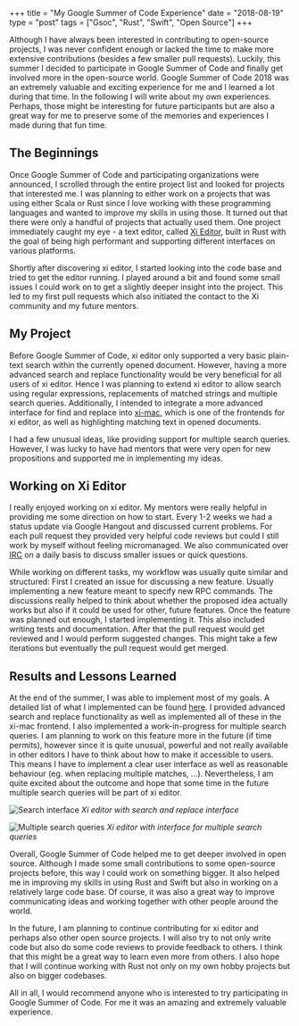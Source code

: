 +++
title = "My Google Summer of Code Experience"
date = "2018-08-19"
type = "post"
tags = ["Gsoc", "Rust", "Swift", "Open Source"]
+++

Although I have always been interested in contributing to open-source projects, I was never confident enough or lacked the time to make more extensive contributions (besides a few smaller pull requests). Luckily, this summer I decided to participate in Google Summer of Code and finally get involved more in the open-source world. Google Summer of Code 2018 was an extremely valuable and exciting experience for me and I learned a lot during that time. In the following I will write about my own experiences. Perhaps, those might be interesting for future participants but are also a great way for me to preserve some of the memories and experiences I made during that fun time.

## The Beginnings

Once Google Summer of Code and participating organizations were announced, I scrolled through the entire project list and looked for projects that interested me. I was planning to either work on a projects that was using either Scala or Rust since I love working with these programming languages and wanted to improve my skills in using those. It turned out that there were only a handful of projects that actually used them. One project immediately caught my eye - a text editor, called [Xi Editor](https://github.com/google/xi-editor), built in Rust with the goal of being high performant and supporting different interfaces on various platforms.

Shortly after discovering xi editor, I started looking into the code base and tried to get the editor running. I played around a bit and found some small issues I could work on to get a slightly deeper insight into the project. This led to my first pull requests which also initiated the contact to the Xi community and my future mentors.

## My Project

Before Google Summer of Code, xi editor only supported a very basic plain-text search within the currently opened document. However, having a more advanced search and replace functionality would be very beneficial for all users of xi editor. Hence I was planning to extend xi editor to allow search using regular expressions, replacements of matched strings and multiple search queries. Additionally, I intended to integrate a more advanced interface for find and replace into [xi-mac](https://github.com/google/xi-mac), which is one of the frontends for xi editor, as well as highlighting matching text in opened documents.

I had a few unusual ideas, like providing support for multiple search queries. However, I was lucky to have had mentors that were very open for new propositions and supported me in implementing my ideas.

## Working on Xi Editor

I really enjoyed working on xi editor. My mentors were really helpful in providing me some direction on how to start. Every 1-2 weeks we had a status update via Google Hangout and discussed current problems. For each pull request they provided very helpful code reviews but could I still work by myself without feeling micromanaged. We also communicated over [IRC](https://botbot.me/mozilla/xi/) on a daily basis to discuss smaller issues or quick questions.

While working on different tasks, my workflow was usually quite similar and structured: First I created an issue for discussing a new feature. Usually implementing a new feature meant to specify new RPC commands. The discussions really helped to think about whether the proposed idea actually works but also if it could be used for other, future features. Once the feature was planned out enough, I started implementing it. This also included writing tests and documentation. After that the pull request would get reviewed and I would perform suggested changes. This might take a few iterations but eventually the pull request would get merged.


## Results and Lessons Learned

At the end of the summer, I was able to implement most of my goals. A detailed list of what I implemented can be found [here](https://gist.github.com/scholtzan/7668dc065cb02ee45c05447915a05a47). I provided advanced search and replace functionality as well as implemented all of these in the xi-mac frontend. I also implemented a work-in-progress for multiple search queries. I am planning to work on this feature more in the future (if time permits), however since it is quite unusual, powerful and not really available in other editors I have to think about how to make it accessible to users. This means I have to implement a clear user interface as well as reasonable behaviour (eg. when replacing multiple matches, ...). Nevertheless, I am quite excited about the outcome and hope that some time in the future multiple search queries will be part of xi editor.

![Search interface](/img/xi-search.png)
*Xi editor with search and replace interface*

![Multiple search queries](/img/xi-multi-queries.png)
*Xi editor with interface for multiple search queries*

Overall, Google Summer of Code helped me to get deeper involved in open source. Although I made some small contributions to some open-source projects before, this way I could work on something bigger. It also helped me in improving my skills in using Rust and Swift but also in working on a relatively large code base. Of course, it was also a great way to improve communicating ideas and working together with other people around the world.

In the future, I am planning to continue contributing for xi editor and perhaps also other open source projects. I will also try to not only write code but also do some code reviews to provide feedback to others. I think that this might be a great way to learn even more from others. I also hope that I will continue working with Rust not only on my own hobby projects but also on bigger codebases.

All in all, I would recommend anyone who is interested to try participating in Google Summer of Code. For me it was an amazing and extremely valuable experience.
